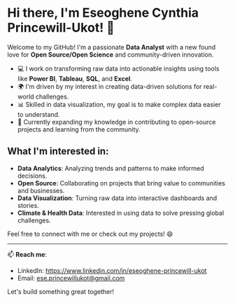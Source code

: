 # Hi there, I'm Eseoghene Cynthia Princewill-Ukot! 👋

Welcome to my GitHub! I'm a passionate **Data Analyst** with a new found love for **Open Source/Open Science** and community-driven innovation.

- 💻 I work on transforming raw data into actionable insights using tools like **Power BI**, **Tableau**, **SQL**, and **Excel**.
- 🌍 I'm driven by my interest in creating data-driven solutions for real-world challenges.
- 📊 Skilled in data visualization, my goal is to make complex data easier to understand.
- 🌱 Currently expanding my knowledge in contributing to open-source projects and learning from the community.

## What I'm interested in:
- **Data Analytics**: Analyzing trends and patterns to make informed decisions.
- **Open Source**: Collaborating on projects that bring value to communities and businesses.
- **Data Visualization**: Turning raw data into interactive dashboards and stories.
- **Climate & Health Data**: Interested in using data to solve pressing global challenges.

Feel free to connect with me or check out my projects! 😄

---

📫 **Reach me**:
- LinkedIn: https://www.linkedin.com/in/eseoghene-princewill-ukot
- Email: ese.princewillukot@gmail.com

Let's build something great together!

